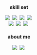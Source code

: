 

<h3 align="center">skill set</h3>
<p align="center">
 <img src="https://img.shields.io/badge/Java-007396?style=flat-square&logo=Java&logoColor=white"/></a>&nbsp 
<img src="https://img.shields.io/badge/Javascript-ffb13b?style=flat-square&logo=javascript&logoColor=white"/></a>&nbsp 
<img src="https://img.shields.io/badge/css-1572B6?style=flat-square&logo=css3&logoColor=white"/></a>&nbsp 
<img src="https://img.shields.io/badge/SpringBoot-6DB33F?style=flat-square&logo=Spring&logoColor=white"/></a>&nbsp 
<br>
<img src="https://img.shields.io/badge/Chart.js-FF6384?style=flat-square&logo=Chart.js&logoColor=white"/></a>&nbsp 
<img src="https://img.shields.io/badge/Oracle-F80000?style=flat-square&logo=Oracle&logoColor=white"/></a>&nbsp 
<img src="https://img.shields.io/badge/jQuery-0769AD?style=flat-square&logo=jQuery&logoColor=white"/></a>&nbsp 


</p>


<h3 align="center">about me</h3>
<p align="center">
<a href="http://https://iamhmin.github.io" target="_blank"><img src="https://img.shields.io/badge/GitHubBlog-DD0B78?style=flat-square&logo=GitHub%20Sponsors&logoColor=white"/></a>&nbsp 
<a href="mailto:iamhmin09@gmail.com" target="_blank"><img src="https://img.shields.io/badge/iamhmin09@gmail.com-EA4335?style=flat-square&logo=Gmail&logoColor=white"/></a>&nbsp 
</p>
